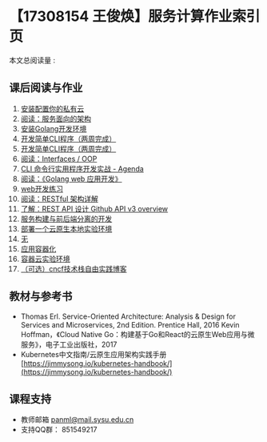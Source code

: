 # 【17308154 王俊焕】服务计算作业索引页

<script async src="//busuanzi.ibruce.info/busuanzi/2.3/busuanzi.pure.mini.js"></script>
<span id="busuanzi_container_page_pv">本文总阅读量 : <span id="busuanzi_value_page_pv"></span></span>

## 课后阅读与作业
1. [安装配置你的私有云](hw01)
2. [阅读：服务面向的架构 ](hw02)
3. [安装Golang开发环境](hw03)
4. [开发简单CLI程序（两周完成）](hw04)
5. [开发简单CLI程序（两周完成）](hw04)
6. [阅读：Interfaces / OOP](hw06)
7. [CLI 命令行实用程序开发实战 - Agenda](hw07)
8. [阅读：《Golang web 应用开发》](hw08)
9. [web开发练习](hw09)
10. [阅读：RESTful 架构详解](hw10)
11. [了解：REST API 设计 Github API v3 overview](hw11)
12. [服务构建与前后端分离的开发](hw12)
13. [部署一个云原生本地实验环境](hw13)
14. [无](hw14)
15. [应用容器化](hw15)
16. [容器云实验环境](hw16)
17. [（可选）cncf技术栈自由实践博客](hw17)

## 教材与参考书
- Thomas Erl. Service-Oriented Architecture: Analysis & Design for Services and Microservices, 2nd Edition. Prentice Hall, 2016
Kevin Hoffman，《Cloud Native Go：构建基于Go和React的云原生Web应用与微服务》，电子工业出版社，2017  
- Kubernetes中文指南/云原生应用架构实践手册   [https://jimmysong.io/kubernetes-handbook/](https://jimmysong.io/kubernetes-handbook/)

## 课程支持
- 教师邮箱 panml@mail.sysu.edu.cn
- 支持QQ群： 851549217